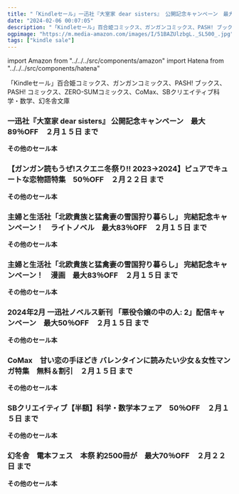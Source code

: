 ```yaml
---
title: "「Kindleセール」一迅社『大室家 dear sisters』 公開記念キャンペーン　最大89％OFF、主婦と生活社「北欧貴族と猛禽妻の雪国狩り暮らし」 完結記念キャンペーン！最大83％OFF"
date: "2024-02-06 00:07:05"
description: "「Kindleセール」百合姫コミックス、ガンガンコミックス、PASH! ブックス、PASH! コミックス、ZERO-SUMコミックス、CoMax、SBクリエイティブ科学・数学、幻冬舎文庫"
ogpimage: "https://m.media-amazon.com/images/I/51BAZUlzbgL._SL500_.jpg"
tags: ["kindle sale"]
---
```

import Amazon from "../../../src/components/amazon"
import Hatena from "../../../src/components/hatena"

「Kindleセール」百合姫コミックス、ガンガンコミックス、PASH! ブックス、PASH! コミックス、ZERO-SUMコミックス、CoMax、SBクリエイティブ科学・数学、幻冬舎文庫



### 一迅社『大室家 dear sisters』 公開記念キャンペーン　最大89％OFF　２月１５日 まで


<Amazon asin="B0BQQTTFNR" />



<Amazon asin="B09P2NZC1C" />



<Amazon asin="B09P2WR6XS" />


**その他のセール本**

<Hatena src="https://kyukyunyorituryo.github.io/kindle_sale/20240215s38611/" title=""/>

### 【ガンガン読もうぜ!スクエニ冬祭り!! 2023→2024】ピュアでキュートな恋物語特集　50％OFF　２月２２日 まで


<Amazon asin="B07PCRJWPN" />



<Amazon asin="B09F3J6KGG" />



<Amazon asin="B086KWPZJY" />


**その他のセール本**

<Hatena src="https://kyukyunyorituryo.github.io/kindle_sale/20240222s38621/" title=""/>

### 主婦と生活社「北欧貴族と猛禽妻の雪国狩り暮らし」 完結記念キャンペーン！　ライトノベル　最大83％OFF　２月１５日 まで


<Amazon asin="B0B6HNWFRS" />



<Amazon asin="B0CPLR9W3D" />



<Amazon asin="B099S5P9MX" />


**その他のセール本**

<Hatena src="https://kyukyunyorituryo.github.io/kindle_sale/20240215s38615light/" title=""/>

### 主婦と生活社「北欧貴族と猛禽妻の雪国狩り暮らし」 完結記念キャンペーン！　漫画　最大83％OFF　２月１５日 まで


<Amazon asin="B0C2HHDM3K" />



<Amazon asin="B0BQXZ1JJ4" />



<Amazon asin="B0BBQH44CJ" />


**その他のセール本**

<Hatena src="https://kyukyunyorituryo.github.io/kindle_sale/20240215s38615manga/" title=""/>

### 2024年2月 一迅社ノベルス新刊 「悪役令嬢の中の人: 2」配信キャンペーン　最大50％OFF　２月１５日 まで


<Amazon asin="B09NX9VM5P" />



<Amazon asin="B08ZMNQ27L" />



<Amazon asin="B0C3H8C7Q3" />


**その他のセール本**

<Hatena src="https://kyukyunyorituryo.github.io/kindle_sale/20240215s38613/" title=""/>

### CoMax　甘い恋の手ほどき バレンタインに読みたい少女＆女性マンガ特集　無料＆割引　２月１５日 まで


<Amazon asin="B0BD4562YN" />



<Amazon asin="B0BD457VZ6" />



<Amazon asin="B0B5W45LBX" />


**その他のセール本**

<Hatena src="https://kyukyunyorituryo.github.io/kindle_sale/20240215s38568/" title=""/>

### SBクリエイティブ【半額】科学・数学本フェア　50％OFF　２月１５日 まで


<Amazon asin="B01MROXAQD" />



<Amazon asin="B00EYXMA9I" />



<Amazon asin="B07RVDVXBG" />


**その他のセール本**

<Hatena src="https://kyukyunyorituryo.github.io/kindle_sale/20240215s38626/" title=""/>

### 幻冬舎　電本フェス　本祭 約2500冊が　最大70％OFF　２月２２日 まで


<Amazon asin="B0CCHS78Q6" />



<Amazon asin="B0CFTTK5MK" />



<Amazon asin="B0CGT335HP" />


**その他のセール本**

<Hatena src="https://kyukyunyorituryo.github.io/kindle_sale/20240222s38589/" title=""/>